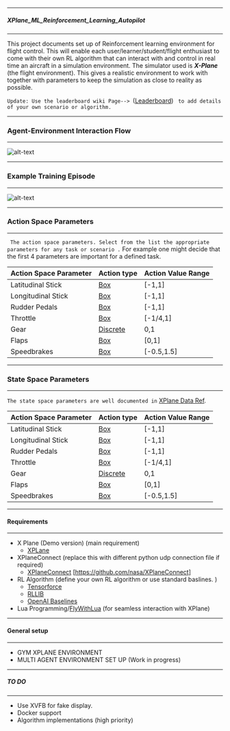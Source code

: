 ---------------------------------------------
##### XPlane_ML_Reinforcement_Learning_Autopilot
-------------------------------------------------
This project documents set up of Reinforcement learning environment for flight control. This will enable each user/learner/student/flight enthusiast to come with their own RL algorithm that can interact with and control in real time an aircraft in a simulation environment. The simulator used is ***X-Plane*** (the flight environment). This gives a realistic environment to work with together with parameters to keep the simulation as close to reality as possible.

`Update: Use the leaderboard wiki Page--> `([Leaderboard](https://github.com/adderbyte/GYM_XPLANE_ML/wiki/Leaderboard)) ` to add details of your own scenario or algorithm.`

------------------
### Agent-Environment Interaction Flow
-------------------
<!-- [![Simulation Interface](https://j.gifs.com/OMgJjG.gif)](https://j.gifs.com/OMgJjG.gif) -->
![alt-text](https://github.com/adderbyte/GYM_XPLANE_ML/blob/master/images/chart.png)


------------------
### Example Training Episode
-------------------
<!-- [![Simulation Interface](https://j.gifs.com/OMgJjG.gif)](https://j.gifs.com/OMgJjG.gif) -->
![alt-text](https://github.com/adderbyte/GYM_XPLANE_ML/blob/master/images/input.gif)


------------------
### Action Space Parameters
-------------------
` The action space parameters. Select from the list the appropriate parameters for any task or scenario .` For example one might decide that the first 4 parameters are important for a defined task.

| Action Space Parameter | Action type | Action Value Range |
| --- | --- |---|
| Latitudinal Stick | [Box](http://gym.openai.com/docs/#spaces) |  [-1,1] |
| Longitudinal Stick  | [Box](http://gym.openai.com/docs/#spaces) | [-1,1] |
| Rudder Pedals | [Box](http://gym.openai.com/docs/#spaces) | [-1,1]|
| Throttle | [Box](http://gym.openai.com/docs/#spaces) | [-1/4,1] |
| Gear | [Discrete](http://gym.openai.com/docs/#spaces) | 0,1 |
| Flaps | [Box](http://gym.openai.com/docs/#spaces) | [0,1] |
| Speedbrakes | [Box](http://gym.openai.com/docs/#spaces) | [-0.5,1.5] |

------------------
### State Space Parameters
-------------------
`The state space parameters are well documented in` [XPlane Data Ref](https://www.siminnovations.com/xplane/dataref/index.php).

| Action Space Parameter | Action type | Action Value Range |
| --- | --- |---|
| Latitudinal Stick | [Box](http://gym.openai.com/docs/#spaces) |  [-1,1] |
| Longitudinal Stick  | [Box](http://gym.openai.com/docs/#spaces) | [-1,1] |
| Rudder Pedals | [Box](http://gym.openai.com/docs/#spaces) | [-1,1]|
| Throttle | [Box](http://gym.openai.com/docs/#spaces) | [-1/4,1] |
| Gear | [Discrete](http://gym.openai.com/docs/#spaces) | 0,1 |
| Flaps | [Box](http://gym.openai.com/docs/#spaces) | [0,1] |
| Speedbrakes | [Box](http://gym.openai.com/docs/#spaces) | [-0.5,1.5] |


-------------------
#### Requirements
--------------------
* X Plane (Demo version) (main requirement)
  * [XPLane](https://www.x-plane.com/)
* XPlaneConnect (replace this with  different python udp connection file if required)
  * [XPlaneConnect](https://github.com/nasa/XPlaneConnect) [https://github.com/nasa/XPlaneConnect]
* RL Algorithm (define  your own RL algorithm or use standard baslines. )
  *  [Tensorforce](https://github.com/reinforceio/tensorforce) 
  *  [RLLIB](https://ray.readthedocs.io/en/latest/rllib.html)
  *  [OpenAI Baselines](https://github.com/openai/baselines)
* Lua Programming/[FlyWithLua](https://www.x-plained.com/flywithlua-for-x-plane-11/) (for seamless interaction with XPlane)


------------------
#### General setup
-------------------
 * GYM XPLANE ENVIRONMENT
 * MULTI AGENT ENVIRONMENT SET UP (Work in progress)


------------------
##### TO DO  
-------------------
 * Use XVFB for fake display.
 * Docker support 
 * Algorithm implementations (high priority)





